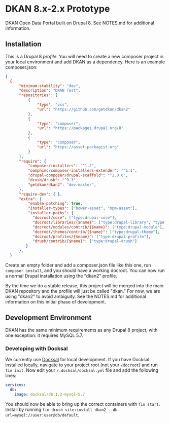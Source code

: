 # DKAN 8.x-2.x Prototype

DKAN Open Data Portal built on Drupal 8. See NOTES.md for additional information.

## Installation

This is a Drupal 8 _profile_. You will need to create a new composer project in your local environment and add DKAN as a dependency. Here is an example composer.json:

```json
{
  {
      "minimum-stability": "dev",
      "description": "DKAN Test",
      "repositories": [
          {
              "type": "vcs",
              "url": "https://github.com/getdkan/dkan2"
          },
          {
              "type": "composer",
              "url": "https://packages.drupal.org/8"
          },
          {
              "type": "composer",
              "url": "https://asset-packagist.org"
          }
      ],
      "require": {
          "composer/installers": "^1.2",
          "oomphinc/composer-installers-extender": "^1.1",
          "drupal-composer/drupal-scaffold": "^2.0.0",
          "drush/drush": "^9.3",
          "getdkan/dkan2": "dev-master",
      },
      "require-dev": { },
      "extra": {
          "enable-patching": true,
          "installer-types": ["bower-asset", "npm-asset"],
          "installer-paths": {
            "docroot/core": ["type:drupal-core"],
            "docroot/libraries/{$name}": ["type:drupal-library", "type:bower-asset", "type:npm-asset"],
            "docroot/modules/contrib/{$name}": ["type:drupal-module"],
            "docroot/themes/contrib/{$name}": ["type:drupal-theme"],
            "docroot/profiles/{$name}": ["type:drupal-profile"],
            "drush/contrib/{$name}": ["type:drupal-drush"]
         }
      },
  }
```
Create an empty folder and add a composer.json file like this one, run `composer install`, and you should have a working docroot. You can now run a normal Drupal installation using the "dkan2" profile.


By the time we do a stable release, this project will be merged into the main DKAN repository and the profile will just be called "dkan." For now, we are using "dkan2" to avoid ambiguity. See the NOTES.md for additional information on this initial phase of development.

## Development Environment

DKAN has the same minimum requirements as any Drupal 8 project, with one exception: it requires MySQL 5.7.

### Developing with Docksal

We currently use [Docksal](https://docksal.io/) for local development. If you have Docksal installed locally, navigate to your project root (not your `/docroot`) and run `fin init`. Now edit your `/.docksal/docksal.yml` file and add the following lines:

```yaml
services:
  db:
    image: docksal/db:1.2-mysql-5.7
```

You should now be able to bring up the correct containers with `fin start`. Install by running `fin drush site:install dkan2 --db-url=mysql://user:user@db/default`.
